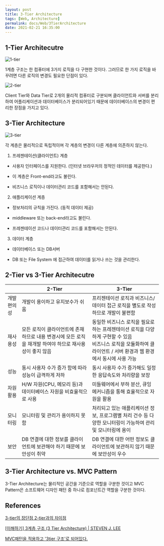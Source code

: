 ```yaml
---
layout: post
title: 3-Tier Architecture
tags: [Web, Architecture]
permalink: docs/Web/3TierArchitecture
date: 2021-02-21 16:35:00
---
```


## 1-Tier Architecutre

![1-tier](https://t1.daumcdn.net/cfile/tistory/99FF9C3D5B5F22DF03)

1계층 구조는 한 컴퓨터에 3가지 로직을 다 구현한 것이다. 
그러므로 한 가지 로직을 바꾸려면 다른 로직의 변경도 필요한 단점이 있다.

![2-tier](https://t1.daumcdn.net/cfile/tistory/990F36345B5F23111B)

Client Tier와 Data Tier로 2개의 물리적 컴퓨터로 구분되며 클라이언트와 서버를 분리하여 어플리케이션과 데이터베이스가 분리되어있기 때문에 데이터베이스의 변경이 편리한 장점을 가지고 있다.

## 3-Tier Architecture

![3-tier](https://t1.daumcdn.net/cfile/tistory/9964013E5B5F25572E)

각 계층은 물리적으로 독립적이며 각 계층의 변경이 다른 계층에 의존하지 않는다.

1. 프레젠테이션(클라이언트) 계층

- 사용자 인터페이스를 지원한다. (인터넷 브라우저의 정적인 데이터를 제공한다.)

- 이 계층은 Front-end라고도 불린다.

- 비즈니스 로직이나 데이터관리 코드를 포함해서는 안된다.

2. 애플리케이션 계층

- 정보처리의 규칙을 가진다. (동적 데이터 제공)

- middleware 또는 back-end라고도 불린다.

- 프레젠테이션 코드나 데이터관리 코드를 포함해서는 안된다.

3. 데이터 계층

- 데이터베이스 또는 DB서버

- DB 또는 File System 에 접근하여 데이터를 읽거나 쓰는 것을 관리한다.

## 2-Tier vs 3-Tier Architecutre

|             | 2-Tier                                                       | 3-Tier                                                       |
| ----------- | ------------------------------------------------------------ | ------------------------------------------------------------ |
| 개발 편의성 | 개발이 용이하고 유지보수가 쉬움                              | 프리젠테이션 로직과 비즈니스/데이터 접근 로직을 별도로 작성하므로 개발이 불편함 |
| 재사용성    | 모든 로직이 클라이언트에 존재하므로 내용 변경시에 모든 로직을 재개발 하여야 하므로 재사용성이 좋지 않음 | 동일한 비즈니스 로직을 필요로 하는 프레젠테이션 로직을 다양하게 구현할 수 있음<br />비즈니스 로직을 모듈화하여 클라이언트 / 서버 환경과 웹 환경에서 동시에 사용 가능 |
| 성능        | 동시 사용자 수가 증가 함에 따라 성능이 급격하게 저하         | 동시 사용자 수가 증가해도 일정한 응답속도와 처리량을 보장    |
| 자원 활용   | H/W 자원(CPU, 메모리 등)과 데이터베이스 자원을 비효율적으로 사용 | 미들웨어에서 부하 분산, 큐잉 메커니즘을 통해 효율적으로 자원을 활용 |
| 모니터링    | 모니터링 및 관리가 용이하지 못함                             | 처리되고 있는 애플리케이션 정보, 프로그램별 처리 건수 등 다양한 모니터링이 가능하여 관리 및 모니터링에 용이 |
| 보안        | DB 연결에 대한 정보를 클라이언트에 보관해야 하기 때문에 보안성이 취약 | DB 연결에 대한 어떤 정보도 클라이언트에 보관하지 않기 때문에 보안성이 우수 |

## 3-Tier Architecture vs. MVC Pattern

3-Tier Architecture는 물리적인 공간을 기준으로 역할을 구분한 것이고 MVC Pattern은 소프트웨어 디자인 패턴 중 하나로 컴포넌트간 역할을 구분한 것이다.

## References

[3-tier의 장단점 2-tier과의 차이점](https://m.cafe.daum.net/psdotnet/244w/14?q=D_3DXX1nSmrbc0&)

[[이해하기\] 3계층 구조 (3 Tier Architecture) | STEVEN J. LEE](https://www.stevenjlee.net/2020/05/08/이해하기-3계층-구조-3-tier-architecture/)

[MVC패턴을 적용하고 '3tier 구조'로 되어있다. ](https://pearlluck.tistory.com/42)